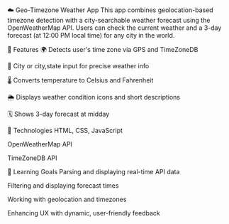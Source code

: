 ☁️ Geo-Timezone Weather App
This app combines geolocation-based timezone detection with a city-searchable weather forecast using the OpenWeatherMap API. Users can check the current weather and a 3-day forecast (at 12:00 PM local time) for any city in the world.

🌟 Features
🌍 Detects user's time zone via GPS and TimeZoneDB

📍 City or city,state input for precise weather info

🌡️ Converts temperature to Celsius and Fahrenheit

🌦️ Displays weather condition icons and short descriptions

🗓️ Shows 3-day forecast at midday

🔧 Technologies
HTML, CSS, JavaScript

OpenWeatherMap API

TimeZoneDB API

🧠 Learning Goals
Parsing and displaying real-time API data

Filtering and displaying forecast times

Working with geolocation and timezones

Enhancing UX with dynamic, user-friendly feedback

